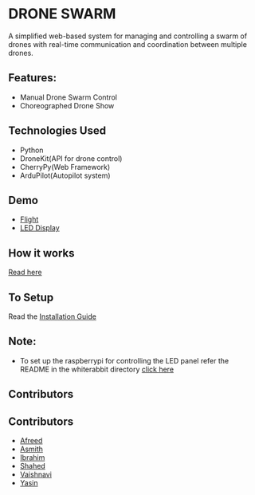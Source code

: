 
# DRONE SWARM

A simplified web-based system for managing and controlling a swarm of drones with real-time communication and coordination between multiple drones.


## Features:
- Manual Drone Swarm Control
- Choreographed Drone Show

## Technologies Used

- Python
- DroneKit(API for drone control)
- CherryPy(Web Framework)
- ArduPilot(Autopilot system)

## Demo 
- [Flight](https://drive.google.com/file/d/1gSky0t6sBkvvgiT1jKzckxEXcaSKLSse/view?usp=sharing)
- [LED Display](https://drive.google.com/file/d/1gTpigMCGlo1wBcDVrkywhlGvC1dpDJGR/view?usp=sharing)

## How it works

[Read here](https://linktodocumentation)

## To Setup

Read the [Installation Guide](https://github.com/muzammil-ibrahim/Drone-Swarm/wiki/Installation-Guide)



## Note:
- To set up the raspberrypi for controlling the LED panel refer the README in the whiterabbit directory [click here](https://github.com/muzammil-ibrahim/Drone-Swarm/blob/main/whiterabbit/README.md)

## Contributors

## Contributors
- [Afreed](https://github.com/mohd-afreed)
- [Asmith](https://github.com/asmith0713)
- [Ibrahim](https://github.com/muzammil-ibrahim)
- [Shahed](https://github.com/MOHAMMEDSHAHED786)
- [Vaishnavi](https://github.com/vaishnavijade)
- [Yasin](https://github.com/Zainprime)
